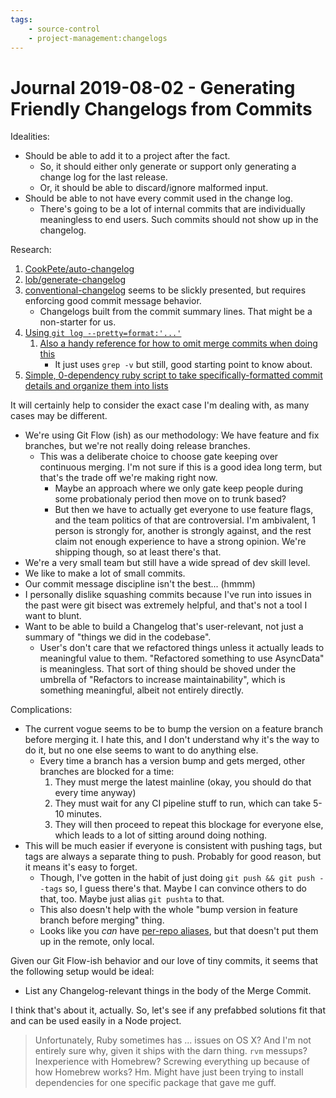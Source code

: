 ```yaml
---
tags:
    - source-control
    - project-management:changelogs
---
```


Journal 2019-08-02 - Generating Friendly Changelogs from Commits
========

Idealities:

- Should be able to add it to a project after the fact.
    - So, it should either only generate or support only generating a change log for the last release.
    - Or, it should be able to discard/ignore malformed input.
- Should be able to not have every commit used in the change log.
    - There's going to be a lot of internal commits that are individually meaningless to end users.  Such commits should not show up in the changelog.

Research:

1. [CookPete/auto-changelog](https://github.com/CookPete/auto-changelog)
2. [lob/generate-changelog](https://github.com/lob/generate-changelog)
3. [conventional-changelog](https://github.com/conventional-changelog/conventional-changelog) seems to be slickly presented, but requires enforcing good commit message behavior.
    - Changelogs built from the commit summary lines.  That might be a non-starter for us.
4. [Using `git log --pretty=format:'...'`](https://coderwall.com/p/5cv5lg/generate-your-changelogs-with-git-log)
    1. [Also a handy reference for how to omit merge commits when doing this](http://unruhdesigns.com/blog/2011/07/generating-a-project-changelog-using-git-log)
        - It just uses `grep -v` but still, good starting point to know about.
5. [Simple, 0-dependency ruby script to take specifically-formatted commit details and organize them into lists](https://brettterpstra.com/2017/08/14/automatic-release-notes-from-git-commit-messages/)

It will certainly help to consider the exact case I'm dealing with, as many cases may be different.

- We're using Git Flow (ish) as our methodology: We have feature and fix branches, but we're not really doing release branches.
    - This was a deliberate choice to choose gate keeping over continuous merging.  I'm not sure if this is a good idea long term, but that's the trade off we're making right now.
        - Maybe an approach where we only gate keep people during some probationaly period then move on to trunk based?
        - But then we have to actually get everyone to use feature flags, and the team politics of that are controversial.  I'm ambivalent, 1 person is strongly for, another is strongly against, and the rest claim not enough experience to have a strong opinion.  We're shipping though, so at least there's that.
- We're a very small team but still have a wide spread of dev skill level.
- We like to make a lot of small commits.
- Our commit message discipline isn't the best... (hmmm)
- I personally dislike squashing commits because I've run into issues in the past were git bisect was extremely helpful, and that's not a tool I want to blunt.
- Want to be able to build a Changelog that's user-relevant, not just a summary of "things we did in the codebase".
    - User's don't care that we refactored things unless it actually leads to meaningful value to them.  "Refactored something to use AsyncData" is meaningless.  That sort of thing should be shoved under the umbrella of "Refactors to increase maintainability", which is something meaningful, albeit not entirely directly.

Complications:

- The current vogue seems to be to bump the version on a feature branch before merging it.  I hate this, and I don't understand why it's the way to do it, but no one else seems to want to do anything else.
    - Every time a branch has a version bump and gets merged, other branches are blocked for a time:
        1. They must merge the latest mainline (okay, you should do that every time anyway)
        2. They must wait for any CI pipeline stuff to run, which can take 5-10 minutes.
        3. They will then proceed to repeat this blockage for everyone else, which leads to a lot of sitting around doing nothing.
- This will be much easier if everyone is consistent with pushing tags, but tags are always a separate thing to push.  Probably for good reason, but it means it's easy to forget.
    - Though, I've gotten in the habit of just doing `git push && git push --tags` so, I guess there's that.  Maybe I can convince others to do that, too.  Maybe just alias `git pushta` to that.
    - This also doesn't help with the whole "bump version in feature branch before merging" thing.
    - Looks like you _can_ have [per-repo aliases](https://medium.com/the-lazy-developer/five-life-changing-git-aliases-e4211c090017), but that doesn't put them up in the remote, only local.

Given our Git Flow-ish behavior and our love of tiny commits, it seems that the following setup would be ideal:

- List any Changelog-relevant things in the body of the Merge Commit.

I think that's about it, actually.  So, let's see if any prefabbed solutions fit that and can be used easily in a Node project.

> Unfortunately, Ruby sometimes has ... issues on OS X?  And I'm not entirely sure why, given it ships with the darn thing.  `rvm` messups?  Inexperience with Homebrew?  Screwing everything up because of how Homebrew works?  Hm.  Might have just been trying to install dependencies for one specific package that gave me guff.
